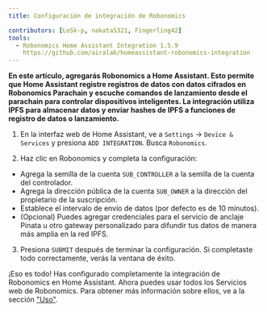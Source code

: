 ```yaml
---
title: Configuración de integración de Robonomics

contributors: [LoSk-p, nakata5321, Fingerling42]
tools:
  - Robonomics Home Assistant Integration 1.5.9
    https://github.com/airalab/homeassistant-robonomics-integration
---
```


**En este artículo, agregarás Robonomics a Home Assistant. Esto permite que Home Assistant registre registros de datos con datos cifrados en Robonomics Parachain y escuche comandos de lanzamiento desde el parachain para controlar dispositivos inteligentes. La integración utiliza IPFS para almacenar datos y enviar hashes de IPFS a funciones de registro de datos o lanzamiento.**

<robo-wiki-video autoplay loop controls :videos="[{src: 'https://cloudflare-ipfs.com/ipfs/QmQp66J943zbF6iFdkKQpBikSbm9jV9La25bivKd7cz6fD', type:'mp4'}]" />

1. En la interfaz web de Home Assistant, ve a `Settings` -> `Device & Services` y presiona `ADD INTEGRATION`. Busca `Robonomics`.

2. Haz clic en Robonomics y completa la configuración: 

- Agrega la semilla de la cuenta `SUB_CONTROLLER` a la semilla de la cuenta del controlador.
- Agrega la dirección pública de la cuenta `SUB_OWNER` a la dirección del propietario de la suscripción.
- Establece el intervalo de envío de datos (por defecto es de 10 minutos).
- (Opcional) Puedes agregar credenciales para el servicio de anclaje Pinata u otro gateway personalizado para difundir tus datos de manera más amplia en la red IPFS.

3. Presiona `SUBMIT` después de terminar la configuración. Si completaste todo correctamente, verás la ventana de éxito.

¡Eso es todo! Has configurado completamente la integración de Robonomics en Home Assistant. Ahora puedes usar todos los 
Servicios web de Robonomics. Para obtener más información sobre ellos, ve a la sección ["Uso"](/docs/global-administration).
